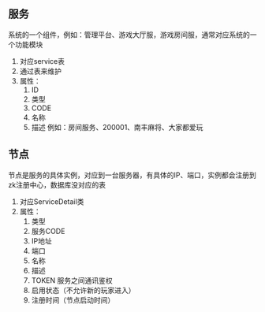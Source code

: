 ## 服务

系统的一个组件，例如：管理平台、游戏大厅服，游戏房间服，通常对应系统的一个功能模块
1. 对应service表
2. 通过表来维护
3. 属性：
    1. ID
    2. 类型
    3. CODE
    4. 名称
    5. 描述
例如：房间服务、200001、南丰麻将、大家都爱玩

## 节点

节点是服务的具体实例，对应到一台服务器，有具体的IP、端口，实例都会注册到zk注册中心，数据库没对应的表
1. 对应ServiceDetail类
2. 属性：
    1. 类型
    2. 服务CODE
    3. IP地址
    4. 端口
    5. 名称
    6. 描述
    7. TOKEN 服务之间通讯鉴权
    8. 启用状态（不允许新的玩家进入）
    9. 注册时间（节点启动时间）
    


